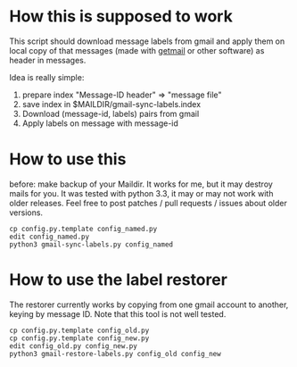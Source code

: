 How this is supposed to work
============================

This script should download message labels from gmail and apply them on
local copy of that messages (made with
[getmail](http://pyropus.ca/software/getmail/) or other software) as header
in messages.

Idea is really simple:

1. prepare index "Message-ID header" => "message file"
2. save index in $MAILDIR/gmail-sync-labels.index
3. Download (message-id, labels) pairs from gmail
4. Apply labels on message with message-id

How to use this
=============

before: make backup of your Maildir.  It works for me, but it may destroy
mails for you.  It was tested with python 3.3, it may or may not work with
older releases.  Feel free to post patches / pull requests / issues about
older versions.

    cp config.py.template config_named.py
    edit config_named.py
    python3 gmail-sync-labels.py config_named

How to use the label restorer
=============================

The restorer currently works by copying from one gmail account to another,
keying by message ID.  Note that this tool is not well tested.

    cp config.py.template config_old.py
    cp config.py.template config_new.py
    edit config_old.py config_new.py
    python3 gmail-restore-labels.py config_old config_new
